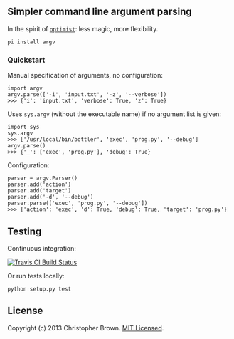 ## Simpler command line argument parsing

In the spirit of [`optimist`](https://github.com/substack/node-optimist): less magic, more flexibility.

    pi install argv


### Quickstart

Manual specification of arguments, no configuration:

    import argv
    argv.parse(['-i', 'input.txt', '-z', '--verbose'])
    >>> {'i': 'input.txt', 'verbose': True, 'z': True}

Uses `sys.argv` (without the executable name) if no argument list is given:

    import sys
    sys.argv
    >>> ['/usr/local/bin/bottler', 'exec', 'prog.py', '--debug']
    argv.parse()
    >>> {'_': ['exec', 'prog.py'], 'debug': True}

Configuration:

    parser = argv.Parser()
    parser.add('action')
    parser.add('target')
    parser.add('-d', '--debug')
    parser.parse(['exec', 'prog.py', '--debug'])
    >>> {'action': 'exec', 'd': True, 'debug': True, 'target': 'prog.py'}

## Testing

Continuous integration:

[![Travis CI Build Status](https://travis-ci.org/chbrown/argv.png?branch=master)](https://travis-ci.org/chbrown/argv)

Or run tests locally:

    python setup.py test


## License

Copyright (c) 2013 Christopher Brown. [MIT Licensed](https://raw.github.com/chbrown/argv/master/LICENSE).
